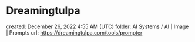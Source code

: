 # Dreamingtulpa

created: December 26, 2022 4:55 AM (UTC)
folder: AI Systems / AI | Image | Prompts
url: https://dreamingtulpa.com/tools/prompter